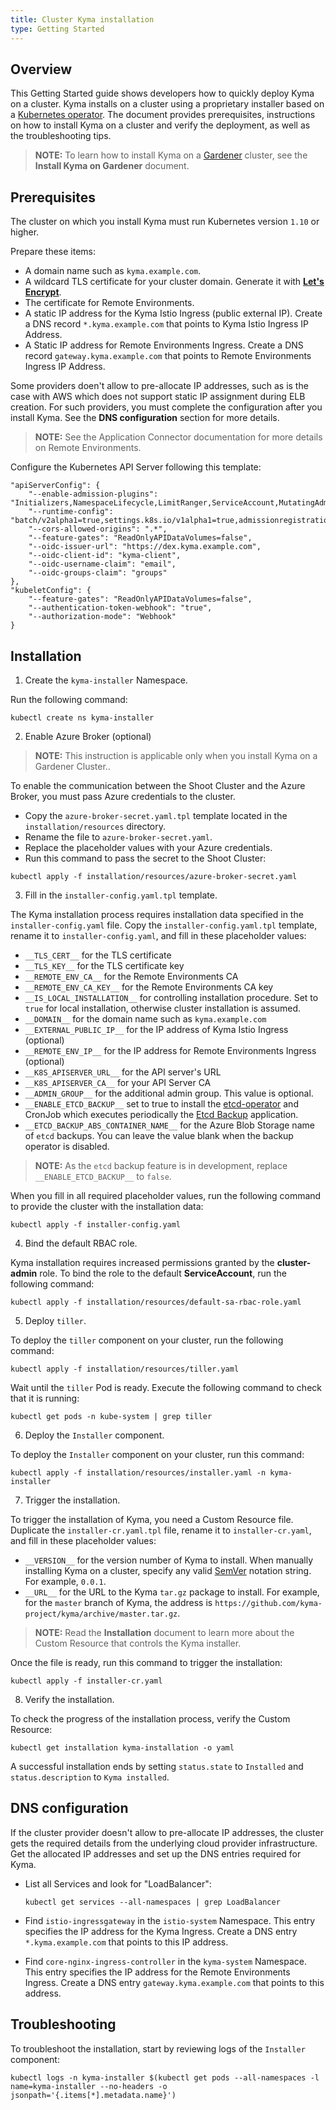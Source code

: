 ```yaml
---
title: Cluster Kyma installation
type: Getting Started
---
```


## Overview

This Getting Started guide shows developers how to quickly deploy Kyma on a cluster. Kyma installs on a cluster using a proprietary installer based on a [Kubernetes operator](https://coreos.com/operators/). The document provides prerequisites, instructions on how to install Kyma on a cluster and verify the deployment, as well as the troubleshooting tips.

>**NOTE:** To learn how to install Kyma on a [Gardener](https://github.com/gardener/gardener) cluster, see the **Install Kyma on Gardener** document.

## Prerequisites

The cluster on which you install Kyma must run Kubernetes version `1.10` or higher.

Prepare these items: 

- A domain name such as `kyma.example.com`.
- A wildcard TLS certificate for your cluster domain. Generate it with [**Let's Encrypt**](https://letsencrypt.org/).
- The certificate for Remote Environments.
- A static IP address for the Kyma Istio Ingress (public external IP). Create a DNS record `*.kyma.example.com` that points to Kyma Istio Ingress IP Address.
- A Static IP address for Remote Environments Ingress. Create a DNS record `gateway.kyma.example.com` that points to Remote Environments Ingress IP Address.

Some providers doen't allow to pre-allocate IP addresses, such as is the case with AWS which does not support static IP assignment during ELB creation. For such providers, you must complete the configuration after you install Kyma. See the **DNS configuration** section for more details. 

>**NOTE:** See the Application Connector documentation for more details on Remote Environments.

Configure the Kubernetes API Server following this template:

```
"apiServerConfig": {
    "--enable-admission-plugins": "Initializers,NamespaceLifecycle,LimitRanger,ServiceAccount,MutatingAdmissionWebhook,ValidatingAdmissionWebhook,DefaultStorageClass,ResourceQuota",
    "--runtime-config": "batch/v2alpha1=true,settings.k8s.io/v1alpha1=true,admissionregistration.k8s.io/v1alpha1=true",
    "--cors-allowed-origins": ".*",
    "--feature-gates": "ReadOnlyAPIDataVolumes=false",
    "--oidc-issuer-url": "https://dex.kyma.example.com",
    "--oidc-client-id": "kyma-client",
    "--oidc-username-claim": "email",
    "--oidc-groups-claim": "groups"
},
"kubeletConfig": {
    "--feature-gates": "ReadOnlyAPIDataVolumes=false",
    "--authentication-token-webhook": "true",
    "--authorization-mode": "Webhook"
}
```

## Installation

1. Create the `kyma-installer` Namespace.

Run the following command:

```
kubectl create ns kyma-installer
```

2. Enable Azure Broker (optional)

>**NOTE:** This instruction is applicable only when you install Kyma on a Gardener Cluster..

To enable the communication between the Shoot Cluster and the Azure Broker, you must pass Azure credentials to the cluster.

- Copy the `azure-broker-secret.yaml.tpl` template located in the `installation/resources` directory.
- Rename the file to `azure-broker-secret.yaml`.
- Replace the placeholder values with your Azure credentials.
- Run this command to pass the secret to the Shoot Cluster:
```
kubectl apply -f installation/resources/azure-broker-secret.yaml
```

3. Fill in the `installer-config.yaml.tpl` template.

The Kyma installation process requires installation data specified in the `installer-config.yaml` file. Copy the `installer-config.yaml.tpl` template, rename it to `installer-config.yaml`, and fill in these placeholder values:

- `__TLS_CERT__` for the TLS certificate
- `__TLS_KEY__` for the TLS certificate key
- `__REMOTE_ENV_CA__` for the Remote Environments CA
- `__REMOTE_ENV_CA_KEY__` for the Remote Environments CA key
- `__IS_LOCAL_INSTALLATION__` for controlling installation procedure. Set to `true` for local installation, otherwise cluster installation is assumed.
- `__DOMAIN__` for the domain name such as `kyma.example.com`
- `__EXTERNAL_PUBLIC_IP__` for the IP address of Kyma Istio Ingress (optional)
- `__REMOTE_ENV_IP__` for the IP address for Remote Environments Ingress (optional)
- `__K8S_APISERVER_URL__` for the API server's URL
- `__K8S_APISERVER_CA__` for your API Server CA
- `__ADMIN_GROUP__` for the additional admin group. This value is optional.
- `__ENABLE_ETCD_BACKUP__` set to true to install the [etcd-operator][etcd-backup-operator-chart] and CronJob which executes periodically the [Etcd Backup][etcd-backup-app] application.
- `__ETCD_BACKUP_ABS_CONTAINER_NAME__` for the Azure Blob Storage name of `etcd` backups. You can leave the value blank when the backup operator is disabled.

>**NOTE:** As the `etcd` backup feature is in development, replace `__ENABLE_ETCD_BACKUP__` to `false`.

When you fill in all required placeholder values, run the following command to provide the cluster with the installation data:

```
kubectl apply -f installer-config.yaml
```

4. Bind the default RBAC role.

Kyma installation requires increased permissions granted by the **cluster-admin** role. To bind the role to the default **ServiceAccount**, run the following command:

```
kubectl apply -f installation/resources/default-sa-rbac-role.yaml
```

5. Deploy `tiller`.

To deploy the `tiller` component on your cluster, run the following command:

```
kubectl apply -f installation/resources/tiller.yaml
```

Wait until the `tiller` Pod is ready. Execute the following command to check that it is running:

```
kubectl get pods -n kube-system | grep tiller
```

6. Deploy the `Installer` component.

To deploy the `Installer` component on your cluster, run this command:

```
kubectl apply -f installation/resources/installer.yaml -n kyma-installer
```

7. Trigger the installation.

To trigger the installation of Kyma, you need a Custom Resource file. Duplicate the `installer-cr.yaml.tpl` file, rename it to `installer-cr.yaml`, and fill in these placeholder values:

- `__VERSION__` for the version number of Kyma to install. When manually installing Kyma on a cluster, specify any valid [SemVer](https://semver.org/) notation string. For example, `0.0.1`.
- `__URL__` for the URL to the Kyma `tar.gz` package to install. For example, for the `master` branch of Kyma, the address is `https://github.com/kyma-project/kyma/archive/master.tar.gz`.

>**NOTE:** Read the **Installation** document to learn more about the Custom Resource that controls the Kyma installer.

Once the file is ready, run this command to trigger the installation:

```
kubectl apply -f installer-cr.yaml
```
8. Verify the installation.

To check the progress of the installation process, verify the Custom Resource:

```
kubectl get installation kyma-installation -o yaml
```

A successful installation ends by setting `status.state` to `Installed` and `status.description` to `Kyma installed`.

## DNS configuration

If the cluster provider doesn't allow to pre-allocate IP addresses, the cluster gets the required details from the underlying cloud provider infrastructure. Get the allocated IP addresses and set up the DNS entries required for Kyma.

- List all Services and look for "LoadBalancer":
  ```
  kubectl get services --all-namespaces | grep LoadBalancer
  ```

- Find `istio-ingressgateway` in the `istio-system` Namespace. This entry specifies the IP address for the Kyma Ingress. Create a DNS entry `*.kyma.example.com` that points to this IP address.

- Find `core-nginx-ingress-controller` in the `kyma-system` Namespace. This entry specifies the IP address for the Remote Environments Ingress. Create a DNS entry `gateway.kyma.example.com` that points to this address.


## Troubleshooting

To troubleshoot the installation, start by reviewing logs of the `Installer` component:

```
kubectl logs -n kyma-installer $(kubectl get pods --all-namespaces -l name=kyma-installer --no-headers -o jsonpath='{.items[*].metadata.name}')
```

[etcd-backup-app]:https://github.com/kyma-project/kyma/blob/master/tools/etcd-backup
[etcd-backup-operator-chart]:https://github.com/kyma-project/kyma/blob/master/resources/core/charts/etcd-operator/templates/backup-deployment.yaml